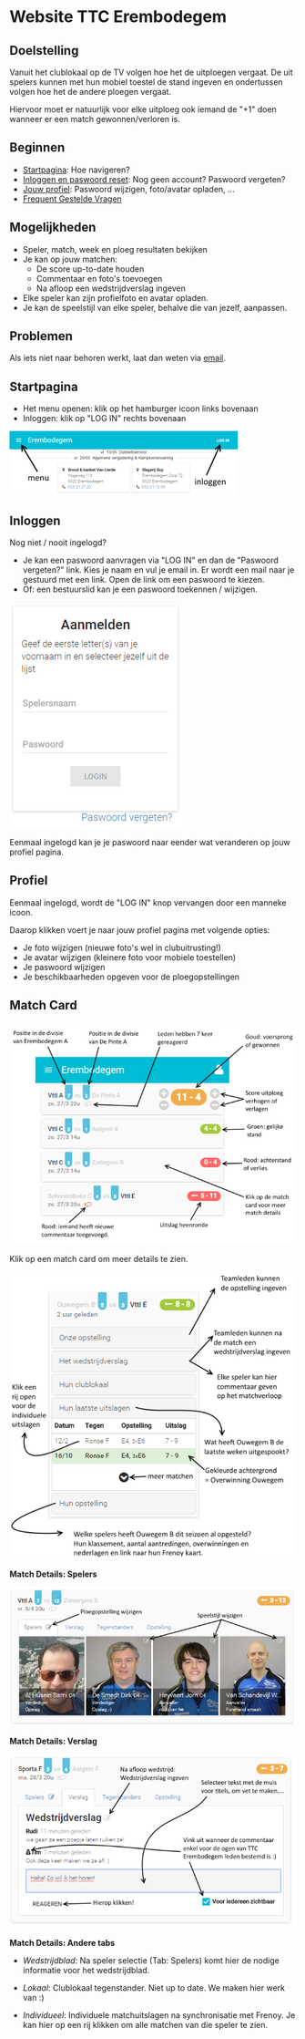 Website TTC Erembodegem
=======================
Doelstelling
------------
Vanuit het clublokaal op de TV volgen hoe het de uitploegen vergaat.
De uit spelers kunnen met hun mobiel toestel de stand ingeven en ondertussen volgen hoe het 
de andere ploegen vergaat.

Hiervoor moet er natuurlijk voor elke uitploeg ook iemand de "+1" doen wanneer er een match gewonnen/verloren is.

Beginnen
--------

- [Startpagina](#startpagina): Hoe navigeren?  
- [Inloggen en paswoord reset](#inloggen): Nog geen account? Paswoord vergeten?
- [Jouw profiel](#profiel): Paswoord wijzigen, foto/avatar opladen, ...
- [Frequent Gestelde Vragen](FAQ.md)


Mogelijkheden
-------------
- Speler, match, week en ploeg resultaten bekijken
- Je kan op jouw matchen:
	- De score up-to-date houden
	- Commentaar en foto's toevoegen
	- Na afloop een wedstrijdverslag ingeven
- Elke speler kan zijn profielfoto en avatar opladen.
- Je kan de speelstijl van elke speler, behalve die van jezelf, aanpassen.


Problemen
---------
Als iets niet naar behoren werkt, laat dan weten via [email](mailto:woutervs@hotmail.com).


Startpagina
-----------
- Het menu openen: klik op het hamburger icoon links bovenaan
- Inloggen: klik op "LOG IN" rechts bovenaan

![](img/intro-small.png)


Inloggen
--------
Nog niet / nooit ingelogd?

- Je kan een paswoord aanvragen via "LOG IN" en dan de "Paswoord vergeten?" link. 
Kies je naam en vul je email in. Er wordt een mail naar je gestuurd met een link. 
Open de link om een paswoord te kiezen.
- Of: een bestuurslid kan je een paswoord toekennen / wijzigen.

![](img/login.png)

Eenmaal ingelogd kan je je paswoord naar eender wat veranderen op jouw profiel pagina.


Profiel
-------
Eenmaal ingelogd, wordt de "LOG IN" knop vervangen door een manneke icoon.  

Daarop klikken voert je naar jouw profiel pagina met volgende opties:  

- Je foto wijzigen (nieuwe foto's wel in clubuitrusting!)
- Je avatar wijzigen (kleinere foto voor mobiele toestellen)
- Je paswoord wijzigen
- Je beschikbaarheden opgeven voor de ploegopstellingen


Match Card
----------
![](img/matches-today.png)


Klik op een match card om meer details te zien.  

![](img/match-tabs.png)


**Match Details: Spelers** 

![](img/match-players.png)

**Match Details: Verslag**

![](img/match-report.png) 

**Match Details: Andere tabs**  

* _Wedstrijdblad_: Na speler selectie (Tab: Spelers) komt hier de nodige informatie voor het wedstrijdblad.  

* _Lokaal_: Clublokaal tegenstander. Niet up to date. We maken hier werk van :)

* _Individueel_: Individuele matchuitslagen na synchronisatie met Frenoy. Je kan hier op een rij klikken om alle matchen van die speler te zien.
